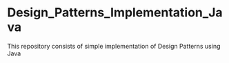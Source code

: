 # Design_Patterns_Implementation_Java

This repository consists of simple implementation of Design Patterns using Java
